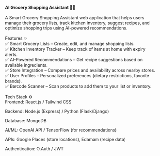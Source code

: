 <b>AI Grocery Shopping Assistant 🛒🤖</b></br></br>
A Smart Grocery Shopping Assistant web application that helps users manage their grocery lists, track kitchen inventory, suggest recipes, and optimize shopping trips using AI-powered recommendations.
</br></br>
Features ✨</br>
✅ Smart Grocery Lists – Create, edit, and manage shopping lists.</br>
✅ Kitchen Inventory Tracker – Keep track of items at home with expiry alerts.</br>
✅ AI-Powered Recommendations – Get recipe suggestions based on available ingredients.</br>
✅ Store Integration – Compare prices and availability across nearby stores.</br>
✅ User Profiles – Personalized preferences (dietary restrictions, favorite brands).</br>
✅ Barcode Scanner – Scan products to add them to your list or inventory.</br>
</br>
Tech Stack ⚙️</br>
Frontend: React.js / Tailwind CSS</br>

Backend: Node.js (Express) / Python (Flask/Django)</br>

Database: MongoDB </br>

AI/ML: OpenAI API / TensorFlow (for recommendations)</br>

APIs: Google Places (store locations), Edamam (recipe data)</br>

Authentication: O.Auth / JWT</br>
